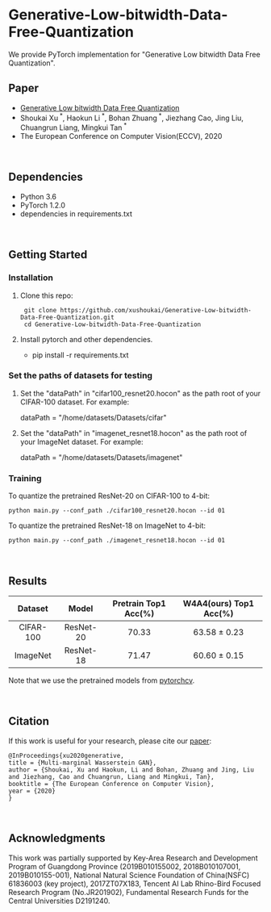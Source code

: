 # Generative-Low-bitwidth-Data-Free-Quantization

We provide PyTorch implementation for "Generative Low bitwidth Data Free Quantization".  

## Paper
* [Generative Low bitwidth Data Free Quantization](https://arxiv.org/abs/2003.03603) 
* Shoukai Xu<sup> *</sup>, Haokun Li<sup> *</sup>, Bohan Zhuang<sup> *</sup>, Jiezhang Cao, Jing Liu, Chuangrun Liang, Mingkui Tan<sup> *</sup> 
* The European Conference on Computer Vision(ECCV), 2020

<br/>

## Dependencies

* Python 3.6
* PyTorch 1.2.0
* dependencies in requirements.txt

<br/>

## Getting Started

### Installation

1. Clone this repo:

        git clone https://github.com/xushoukai/Generative-Low-bitwidth-Data-Free-Quantization.git
        cd Generative-Low-bitwidth-Data-Free-Quantization

2. Install pytorch and other dependencies.
    * pip install -r requirements.txt

### Set the paths of datasets for testing
1. Set the "dataPath" in "cifar100_resnet20.hocon" as the path root of your CIFAR-100 dataset. For example:

    dataPath = "/home/datasets/Datasets/cifar"

2. Set the "dataPath" in "imagenet_resnet18.hocon" as the path root of your ImageNet dataset. For example:

    dataPath = "/home/datasets/Datasets/imagenet"

### Training

To quantize the pretrained ResNet-20 on CIFAR-100 to 4-bit:

    python main.py --conf_path ./cifar100_resnet20.hocon --id 01
To quantize the pretrained ResNet-18 on ImageNet to 4-bit:

    python main.py --conf_path ./imagenet_resnet18.hocon --id 01

<br/>

## Results

|  Dataset | Model | Pretrain Top1 Acc(%) | W4A4(ours) Top1 Acc(%) |
   | :-: | :-: | :-: | :-: |
  | CIFAR-100 | ResNet-20| 70.33 | 63.58 ± 0.23 |
  | ImageNet | ResNet-18 | 71.47 | 60.60 ± 0.15 |

Note that we use the pretrained models from [pytorchcv](https://www.cnpython.com/pypi/pytorchcv).

<br/>

## Citation
If this work is useful for your research, please cite our [paper](https://arxiv.org/abs/2003.03603):

    @InProceedings{xu2020generative,
    title = {Multi-marginal Wasserstein GAN},
    author = {Shoukai, Xu and Haokun, Li and Bohan, Zhuang and Jing, Liu and Jiezhang, Cao and Chuangrun, Liang and Mingkui, Tan},
    booktitle = {The European Conference on Computer Vision},
    year = {2020}
    }

<br/>

## Acknowledgments
This work was partially supported by Key-Area Research and Development Program of Guangdong Province (2019B010155002, 2018B010107001, 2019B010155-001), National Natural Science Foundation of China(NSFC) 61836003 (key project), 2017ZT07X183, Tencent AI Lab Rhino-Bird Focused Research Program (No.JR201902), Fundamental Research Funds for the Central Universities D2191240.